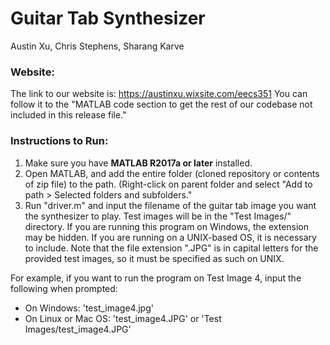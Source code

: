# Guitar Tab Synthesizer
Austin Xu, Chris Stephens, Sharang Karve

### Website:
The link to our website is: https://austinxu.wixsite.com/eecs351
You can follow it to the "MATLAB code section to get the rest of our codebase not included in this release file."

### Instructions to Run:
1. Make sure you have **MATLAB R2017a or later** installed. 
2. Open MATLAB, and add the entire folder (cloned repository or contents of zip file) to the path. (Right-click on parent folder and select "Add to path > Selected folders and subfolders."
3. Run "driver.m" and input the filename of the guitar tab image you want the synthesizer to play. Test images will be in the "Test Images/" directory. If you are running this program on Windows, the extension may be hidden. If you are running on a UNIX-based OS, it is necessary to include. Note that the file extension ".JPG" is in capital letters for the provided test images, so it must be specified as such on UNIX.

For example, if you want to run the program on Test Image 4, input the following when prompted:
- On Windows: 'test_image4.jpg'
- On Linux or Mac OS: 'test_image4.JPG' or 'Test Images/test_image4.JPG' 
